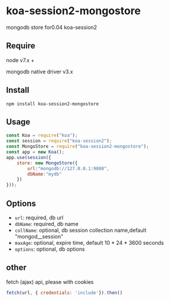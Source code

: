 # koa-session2-mongostore
mongodb store for0.04
 koa-session2 


## Require

node v7.x +

mongodb native driver v3.x

## Install
```
npm install koa-session2-mongostore

```

## Usage
```js
const Koa = require("koa");
const session = require("koa-session2");
const MongoStore = require("koa-session2-mongostore");
const app = new Koa();
app.use(session({     
    store: new MongoStore({
        url:"mongodb://127.0.0.1:9008",
        dbName:"mydb"
    })
}));

```

## Options
- `url`:  required, db url   
- `dbName`:  required, db name   
- `collName`: optional, db session collection name,default  "mongod__session"
- `maxAge`: optional, expire time, default 10 \* 24 \* 3600 seconds
- `options`: optional, db options

## other

fetch (ajax) api, please with cookies

```js
fetch(url, { credentials: 'include'}).then()
            
```